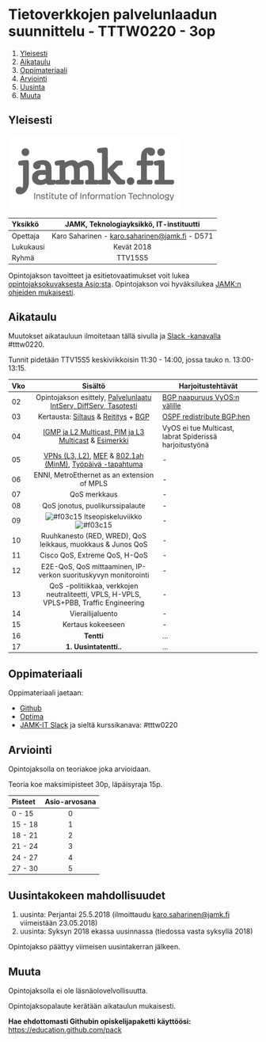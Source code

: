 # Tietoverkkojen palvelunlaadun suunnittelu - TTTW0220 - 3op

1. [Yleisesti](#yleisesti)
3. [Aikataulu](#aikataulu)
2. [Oppimateriaali](#oppimateriaali)
2. [Arviointi](#arviointi)
4. [Uusinta](#uusintakokeen-mahdollisuudet)
4. [Muuta](#muuta)

## Yleisesti

![JAMK IT-instituutti](src/jamk_it-instituutti_logo_engl_web_350x150.png "JAMK IT-instituutti")

| Yksikkö | JAMK, Teknologiayksikkö, IT-instituutti |
|:--------|:----------:|
| Opettaja | Karo Saharinen - karo.saharinen@jamk.fi - D571 |
| Lukukausi | Kevät 2018 |
| Ryhmä | TTV15S5 |

Opintojakson tavoitteet ja esitietovaatimukset voit lukea [opintojaksokuvaksesta Asio:sta](https://asio.jamk.fi/pls/asio/asio_ectskuv1.kurssin_ks?ktun=TTTW0220&knro=&noclose=%20&lan=f). Opintojakson voi hyväksilukea [JAMK:n ohjeiden mukaisesti](https://opinto-oppaat.jamk.fi/fi/opinto-opas-amk/Opiskelu/Opintojen-suunnittelu/Opintojen-hyvaksilukeminen/).

## Aikataulu

Muutokset aikatauluun ilmoitetaan tällä sivulla ja [Slack -kanavalla](https://jamk-it.slack.com) #tttw0220.

Tunnit pidetään TTV15S5 keskiviikkoisin 11:30 - 14:00, jossa tauko n. 13:00-13:15.

| Vko | Sisältö | Harjoitustehtävät |
|:--------|:----------:|---------|
| 02 | Opintojakson esittely, [Palvelunlaatu IntServ, DiffServ, Tasotesti](http://student.labranet.jamk.fi/~sahka/lectures/reveal/QoS/1_QoS_alustus.html) | [BGP naapuruus VyOS:n välille](http://student.labranet.jamk.fi/~sahka/lectures/reveal/QoS/1_QoS_alustus.html#/5/1) |
| 03 | Kertausta: [Siltaus](http://student.labranet.jamk.fi/~sahka/lectures/reveal/QoS/2_Multicast/Kertausta/1_Ethernet_ja_VLAN.pdf) & [Reititys](http://student.labranet.jamk.fi/~sahka/lectures/reveal/QoS/2_Multicast/Kertausta/2_Reititys.pdf) + [BGP](http://student.labranet.jamk.fi/~sahka/lectures/reveal/QoS/2_Multicast/BGP_Border_Gateway_Protocol.pdf) | [OSPF redistribute BGP:hen](src/Harjoitteet/Harjoitus2.md) |
| 04 | [IGMP ja L2 Multicast, PIM ja L3 Multicast](http://student.labranet.jamk.fi/~sahka/lectures/reveal/QoS/2_Multicast/2_Multicast_perusteet.pdf) & [Esimerkki](http://student.labranet.jamk.fi/~sahka/lectures/reveal/QoS/2_Multicast/aliverkoitus_multicast.pdf)| VyOS ei tue Multicast, labrat Spiderissä harjoitustyönä |
| 05 | [VPNs (L3, L2)](http://student.labranet.jamk.fi/~sahka/lectures/reveal/QoS/3_MEF_ja_L2VPN_L3VPN/1_VPNs.pdf), [MEF](http://student.labranet.jamk.fi/~sahka/lectures/reveal/QoS/3_MEF_ja_L2VPN_L3VPN/2_MEF.ppt) & [802.1ah (MinM)](http://student.labranet.jamk.fi/~sahka/lectures/reveal/QoS/3_MEF_ja_L2VPN_L3VPN/3_MetroEthernet.pdf), [Työpäivä -tapahtuma](https://www.jamk.fi/fi/Tapahtumat/tyopaiva-dynamo/) | - |
| 06 | ENNI, MetroEthernet as an extension of MPLS | - |
| 07 | QoS merkkaus | - |
| 08 | QoS jonotus, puolikurssipalaute | - |
| 09 | ![#f03c15](https://placehold.it/15/f03c15/000000?text=+) Itseopiskeluviikko ![#f03c15](https://placehold.it/15/f03c15/000000?text=+) | - |
| 10 | Ruuhkanesto (RED, WRED), QoS leikkaus, muokkaus & Junos QoS | - |
| 11 | Cisco QoS, Extreme QoS, H-QoS | - |
| 12 | E2E-QoS, QoS mittaaminen, IP-verkon suorituskyvyn monitorointi | - |
| 13 | QoS -politiikkaa, verkkojen neutraliteetti, VPLS, H-VPLS, VPLS+PBB, Traffic Engineering | - |
| 14 | Vierailijaluento | - |
| 15 | Kertaus kokeeseen | - |
| 16 | **Tentti** | ... |
| 17 | **1. Uusintatentti..** | ... |

## Oppimateriaali

Oppimateriaali jaetaan:
- [Github](https://github.com/JAMK-IT/TTTW0220-Tietoverkkojen-palvelunlaadun-suunnittelu)
- [Optima](https://optima.jamk.fi/)
- [JAMK-IT Slack](https://jamk-it.slack.com) ja sieltä kurssikanava: #tttw0220

## Arviointi

Opintojaksolla on teoriakoe joka arvioidaan. 

Teoria koe maksimipisteet 30p, läpäisyraja 15p.

| Pisteet | Asio-arvosana |
|:--------|:----------:|
| 0 - 15 | 0 |
| 15 - 18 | 1 |
| 18 - 21 | 2 |
| 21 - 24 | 3 |
| 24 - 27 | 4 |
| 27 - 30 | 5 |

## Uusintakokeen mahdollisuudet

1. uusinta: Perjantai 25.5.2018 (ilmoittaudu karo.saharinen@jamk.fi viimeistään 23.05.2018)
2. uusinta: Syksyn 2018 ekassa uusinnassa (tiedossa vasta syksyllä 2018)

Opintojakso päättyy viimeisen uusintakerran jälkeen.

## Muuta

Opintojaksolla ei ole läsnäolovelvollisuutta.

Opintojaksopalaute kerätään aikataulun mukaisesti.

**Hae ehdottomasti Githubin opiskelijapaketti käyttöösi:** https://education.github.com/pack
